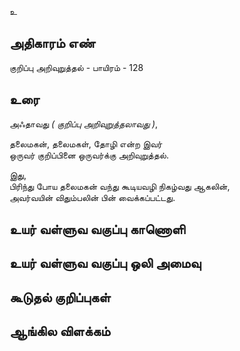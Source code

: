 உ


## அதிகாரம் எண்

குறிப்பு அறிவுறுத்தல் - பாயிரம் - 128	
## உரை

அஃதாவது _( குறிப்பு அறிவுறுத்தலாவது )_,  

தலைமகன், தலைமகள், தோழி என்ற இவர்  
ஒருவர் குறிப்பினை ஒருவர்க்கு அறிவுறுத்தல்.  

இது,   
பிரிந்து போய தலைமகன் வந்து கூடியவழி நிகழ்வது ஆகலின்,  
அவர்வயின் விதும்பலின் பின் வைக்கப்பட்டது.

## உயர் வள்ளுவ வகுப்பு காணொளி


## உயர் வள்ளுவ வகுப்பு ஒலி அமைவு 


## கூடுதல் குறிப்புகள்


## ஆங்கில விளக்கம்

